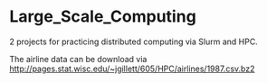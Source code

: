 # Large_Scale_Computing

2 projects for practicing distributed computing via Slurm and HPC.


The airline data can be download via http://pages.stat.wisc.edu/~jgillett/605/HPC/airlines/1987.csv.bz2
